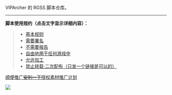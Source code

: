 VIPArcher 的 RGSS 脚本仓库。

------


**脚本使用规约（点击文字显示详细内容）：**

> * [基本规则](http://rmtemp.lofter.com/post/3e26fe_156e50a)
> * [需要署名](http://rmtemp.lofter.com/post/3e26fe_156e50f)
> * [不需要报告](http://rmtemp.lofter.com/post/3e26fe_156f16f)
> * [自由地用于任何游戏中](http://rmtemp.lofter.com/post/3e26fe_156f11b)
> * [允许加工](http://rmtemp.lofter.com/post/3e26fe_156f131)
> * [禁止转载·二次配布（只发一个链接是可以的）](http://rmtemp.lofter.com/post/3e26fe_167cd92)
<p>
	<a href="http://rmproject.lofter.com/hello">顺便推广<s>安利一下</s>授权素材推广计划</a>
</p>
<p>
	<a href="http://rmproject.lofter.com/hello"><img src="http://ww3.sinaimg.cn/large/c5e47d21gw1eh6kvhzoy2j20b402sdg5.jpg"></a>
</p>
